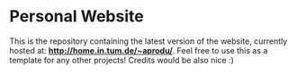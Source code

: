 # Personal Website
This is the repository containing the latest version of the website, currently hosted at: **http://home.in.tum.de/~aprodu/**. Feel free to use this as a template for any other projects! Credits would be also nice :)
